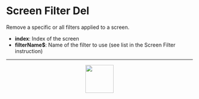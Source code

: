 # Screen Filter Del
Remove a specific or all filters applied to a screen.
- **index**: Index of the screen
- **filterName&dollar;**: Name of the filter to use (see list in the Screen Filter instruction)
---
<p align="center"><img valign="middle" width="76px" src="https://drive.google.com/uc?export=view&id=1c2KO0LJpvMS9X9CAGV6dOfciR7OWhdKA" /></p>